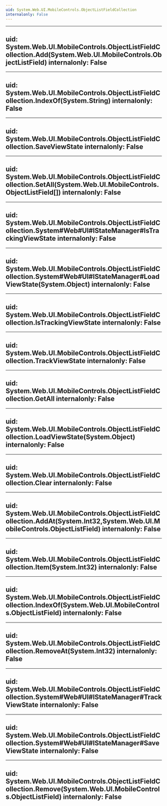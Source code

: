 ```yaml
---
uid: System.Web.UI.MobileControls.ObjectListFieldCollection
internalonly: False
---
```


---
uid: System.Web.UI.MobileControls.ObjectListFieldCollection.Add(System.Web.UI.MobileControls.ObjectListField)
internalonly: False
---

---
uid: System.Web.UI.MobileControls.ObjectListFieldCollection.IndexOf(System.String)
internalonly: False
---

---
uid: System.Web.UI.MobileControls.ObjectListFieldCollection.SaveViewState
internalonly: False
---

---
uid: System.Web.UI.MobileControls.ObjectListFieldCollection.SetAll(System.Web.UI.MobileControls.ObjectListField[])
internalonly: False
---

---
uid: System.Web.UI.MobileControls.ObjectListFieldCollection.System#Web#UI#IStateManager#IsTrackingViewState
internalonly: False
---

---
uid: System.Web.UI.MobileControls.ObjectListFieldCollection.System#Web#UI#IStateManager#LoadViewState(System.Object)
internalonly: False
---

---
uid: System.Web.UI.MobileControls.ObjectListFieldCollection.IsTrackingViewState
internalonly: False
---

---
uid: System.Web.UI.MobileControls.ObjectListFieldCollection.TrackViewState
internalonly: False
---

---
uid: System.Web.UI.MobileControls.ObjectListFieldCollection.GetAll
internalonly: False
---

---
uid: System.Web.UI.MobileControls.ObjectListFieldCollection.LoadViewState(System.Object)
internalonly: False
---

---
uid: System.Web.UI.MobileControls.ObjectListFieldCollection.Clear
internalonly: False
---

---
uid: System.Web.UI.MobileControls.ObjectListFieldCollection.AddAt(System.Int32,System.Web.UI.MobileControls.ObjectListField)
internalonly: False
---

---
uid: System.Web.UI.MobileControls.ObjectListFieldCollection.Item(System.Int32)
internalonly: False
---

---
uid: System.Web.UI.MobileControls.ObjectListFieldCollection.IndexOf(System.Web.UI.MobileControls.ObjectListField)
internalonly: False
---

---
uid: System.Web.UI.MobileControls.ObjectListFieldCollection.RemoveAt(System.Int32)
internalonly: False
---

---
uid: System.Web.UI.MobileControls.ObjectListFieldCollection.System#Web#UI#IStateManager#TrackViewState
internalonly: False
---

---
uid: System.Web.UI.MobileControls.ObjectListFieldCollection.System#Web#UI#IStateManager#SaveViewState
internalonly: False
---

---
uid: System.Web.UI.MobileControls.ObjectListFieldCollection.Remove(System.Web.UI.MobileControls.ObjectListField)
internalonly: False
---
